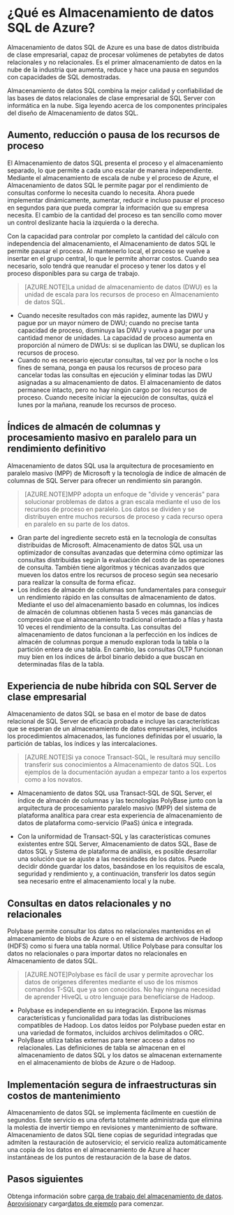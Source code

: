 <properties
   pageTitle="Qué es Almacenamiento de datos SQL de Azure | Microsoft Azure"
   description="Base de datos distribuida de clase empresarial, capaz de procesar volúmenes de petabytes de datos relacionales y no relacionales. Es el primer almacenamiento de datos en la nube de la industria que aumenta, reduce y hace una pausa en segundos."
   services="sql-data-warehouse"
   documentationCenter="NA"
   authors="twounder"
   manager="jhubbard"
   editor=""/>

<tags
   ms.service="sql-data-warehouse"
   ms.devlang="NA"
   ms.topic="article"
   ms.tgt_pltfrm="NA"
   ms.workload="data-services"
   ms.date="09/22/2015"
   ms.author="barbkess;twounder;JRJ@BigBangData.co.uk;"/>


# ¿Qué es Almacenamiento de datos SQL de Azure?

Almacenamiento de datos SQL de Azure es una base de datos distribuida de clase empresarial, capaz de procesar volúmenes de petabytes de datos relacionales y no relacionales. Es el primer almacenamiento de datos en la nube de la industria que aumenta, reduce y hace una pausa en segundos con capacidades de SQL demostradas.

Almacenamiento de datos SQL combina la mejor calidad y confiabilidad de las bases de datos relacionales de clase empresarial de SQL Server con informática en la nube. Siga leyendo acerca de los componentes principales del diseño de Almacenamiento de datos SQL.

## Aumento, reducción o pausa de los recursos de proceso
El Almacenamiento de datos SQL presenta el proceso y el almacenamiento separado, lo que permite a cada uno escalar de manera independiente. Mediante el almacenamiento de escala de nube y el proceso de Azure, el Almacenamiento de datos SQL le permite pagar por el rendimiento de consultas conforme lo necesita cuando lo necesita. Ahora puede implementar dinámicamente, aumentar, reducir e incluso pausar el proceso en segundos para que pueda comprar la información que su empresa necesita. El cambio de la cantidad del proceso es tan sencillo como mover un control deslizante hacia la izquierda o la derecha.

Con la capacidad para controlar por completo la cantidad del cálculo con independencia del almacenamiento, el Almacenamiento de datos SQL le permite pausar el proceso. Al mantenerlo local, el proceso se vuelve a insertar en el grupo central, lo que le permite ahorrar costos. Cuando sea necesario, solo tendrá que reanudar el proceso y tener los datos y el proceso disponibles para su carga de trabajo.

> [AZURE.NOTE]La unidad de almacenamiento de datos (DWU) es la unidad de escala para los recursos de proceso en Almacenamiento de datos SQL.

- Cuando necesite resultados con más rapidez, aumente las DWU y pague por un mayor número de DWU; cuando no precise tanta capacidad de proceso, disminuya las DWU y vuelva a pagar por una cantidad menor de unidades. La capacidad de proceso aumenta en proporción al número de DWUs: si se duplican las DWU, se duplican los recursos de proceso. 
- Cuando no es necesario ejecutar consultas, tal vez por la noche o los fines de semana, ponga en pausa los recursos de proceso para cancelar todas las consultas en ejecución y eliminar todas las DWU asignadas a su almacenamiento de datos. El almacenamiento de datos permanece intacto, pero no hay ningún cargo por los recursos de proceso. Cuando necesite iniciar la ejecución de consultas, quizá el lunes por la mañana, reanude los recursos de proceso. 

## Índices de almacén de columnas y procesamiento masivo en paralelo para un rendimiento definitivo
Almacenamiento de datos SQL usa la arquitectura de procesamiento en paralelo masivo (MPP) de Microsoft y la tecnología de índice de almacén de columnas de SQL Server para ofrecer un rendimiento sin parangón.

> [AZURE.NOTE]MPP adopta un enfoque de "divide y vencerás" para solucionar problemas de datos a gran escala mediante el uso de los recursos de proceso en paralelo. Los datos se dividen y se distribuyen entre muchos recursos de proceso y cada recurso opera en paralelo en su parte de los datos.

- Gran parte del ingrediente secreto está en la tecnología de consultas distribuidas de Microsoft. Almacenamiento de datos SQL usa un optimizador de consultas avanzadas que determina cómo optimizar las consultas distribuidas según la evaluación del costo de las operaciones de consulta. También tiene algoritmos y técnicas avanzados que mueven los datos entre los recursos de proceso según sea necesario para realizar la consulta de forma eficaz.
- Los índices de almacén de columnas son fundamentales para conseguir un rendimiento rápido en las consultas de almacenamiento de datos. Mediante el uso del almacenamiento basado en columnas, los índices de almacén de columnas obtienen hasta 5 veces más ganancias de compresión que el almacenamiento tradicional orientado a filas y hasta 10 veces el rendimiento de la consulta. Las consultas del almacenamiento de datos funcionan a la perfección en los índices de almacén de columnas porque a menudo exploran toda la tabla o la partición entera de una tabla. En cambio, las consultas OLTP funcionan muy bien en los índices de árbol binario debido a que buscan en determinadas filas de la tabla.


## Experiencia de nube híbrida con SQL Server de clase empresarial
Almacenamiento de datos SQL se basa en el motor de base de datos relacional de SQL Server de eficacia probada e incluye las características que se esperan de un almacenamiento de datos empresariales, incluidos los procedimientos almacenados, las funciones definidas por el usuario, la partición de tablas, los índices y las intercalaciones.

> [AZURE.NOTE]Si ya conoce Transact-SQL, le resultará muy sencillo transferir sus conocimientos a Almacenamiento de datos SQL. Los ejemplos de la documentación ayudan a empezar tanto a los expertos como a los novatos.

- Almacenamiento de datos SQL usa Transact-SQL de SQL Server, el índice de almacén de columnas y las tecnologías PolyBase junto con la arquitectura de procesamiento paralelo masivo (MPP) del sistema de plataforma analítica para crear esta experiencia de almacenamiento de datos de plataforma como-servicio (PaaS) única e integrada.  

- Con la uniformidad de Transact-SQL y las características comunes existentes entre SQL Server, Almacenamiento de datos SQL, Base de datos SQL y Sistema de plataforma de análisis, es posible desarrollar una solución que se ajuste a las necesidades de los datos. Puede decidir dónde guardar los datos, basándose en los requisitos de escala, seguridad y rendimiento y, a continuación, transferir los datos según sea necesario entre el almacenamiento local y la nube.


## Consultas en datos relacionales y no relacionales
Polybase permite consultar los datos no relacionales mantenidos en el almacenamiento de blobs de Azure o en el sistema de archivos de Hadoop (HDFS) como si fuera una tabla normal. Utilice Polybase para consultar los datos no relacionales o para importar datos no relacionales en Almacenamiento de datos SQL.

> [AZURE.NOTE]Polybase es fácil de usar y permite aprovechar los datos de orígenes diferentes mediante el uso de los mismos comandos T-SQL que ya son conocidos. No hay ninguna necesidad de aprender HiveQL u otro lenguaje para beneficiarse de Hadoop.

- Polybase es independiente en su integración. Expone las mismas características y funcionalidad para todas las distribuciones compatibles de Hadoop. Los datos leídos por Polybase pueden estar en una variedad de formatos, incluidos archivos delimitados o ORC.
- PolyBase utiliza tablas externas para tener acceso a datos no relacionales. Las definiciones de tabla se almacenan en el almacenamiento de datos SQL y los datos se almacenan externamente en el almacenamiento de blobs de Azure o de Hadoop.


## Implementación segura de infraestructuras sin costos de mantenimiento
Almacenamiento de datos SQL se implementa fácilmente en cuestión de segundos. Este servicio es una oferta totalmente administrada que elimina la molestia de invertir tiempo en revisiones y mantenimiento de software. Almacenamiento de datos SQL tiene copias de seguridad integradas que admiten la restauración de autoservicio; el servicio realiza automáticamente una copia de los datos en el almacenamiento de Azure al hacer instantáneas de los puntos de restauración de la base de datos.


## Pasos siguientes
Obtenga información sobre [carga de trabajo del almacenamiento de datos]. [Aprovisionar]y cargar[datos de ejemplo] para comenzar.

<!--Image references-->

<!--Article references-->
[carga de trabajo del almacenamiento de datos]: ./sql-data-warehouse-overview-workload.md
[datos de ejemplo]: ./sql-data-warehouse-get-started-load-samples.md
[Aprovisionar]: ./sql-data-warehouse-get-started-provision.md

<!--MSDN references-->

<!--Other Web references-->

<!---HONumber=Oct15_HO1-->